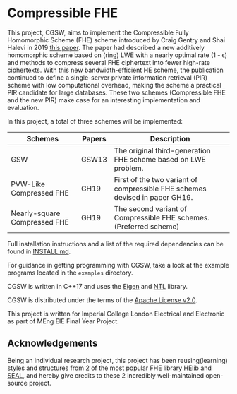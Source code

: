 # Compressible FHE


This project, CGSW,  aims to implement the Compressible Fully Homomorphic Scheme (FHE) scheme introduced by Craig Gentry and 
Shai Halevi in 2019 [this paper](https://eprint.iacr.org/2019/733). The paper had described a new additively homomorphic
scheme based on (ring) LWE with a nearly optimal rate (1 - ϵ) and methods to compress several FHE ciphertext into fewer 
high-rate ciphertexts. With this new bandwidth-efficient HE scheme, the publication continued to define a single-server 
private information retrieval (PIR) scheme with low computational overhead, 
making the scheme a practical PIR candidate for large databases. 
These two schemes (Compressible FHE and the new PIR) make case for an interesting implementation and evaluation.

In this project, a total of three schemes will be implemented:

| Schemes                      | Papers | Description                                                                  |
|------------------------------|--------|------------------------------------------------------------------------------|
| GSW                          | GSW13  | The original third-generation FHE scheme based on LWE problem.               |
| PVW-Like Compressed FHE      | GH19   | First of the two variant of compressible FHE schemes devised in paper GH19.  |
| Nearly-square Compressed FHE | GH19   | The second variant of Compressible FHE schemes. (Preferred scheme)           |

Full installation instructions and a list of the required dependencies can be found in [INSTALL.md](INSTALL.md).

For guidance in getting programming with CGSW, take a look at the example programs located in the `examples` directory.

CGSW is written in C++17 and uses the [Eigen](https://eigen.tuxfamily.org/index.php?title=Main_Page) and [NTL](http://www.shoup.net/ntl/) library.

CGSW is distributed under the terms of the [Apache License v2.0](http://www.apache.org/licenses/LICENSE-2.0).

This project is written for Imperial College London Electrical and Electronic as part of MEng EIE Final Year Project.

## Acknowledgements
Being an individual research project, this project has been reusing(learning) styles and structures from 2 of the most 
popular FHE library [HElib](https://github.com/homenc/HElib) and [SEAL](https://github.com/microsoft/SEAL), and hereby 
give credits to these 2 incredibly well-maintained open-source project.

